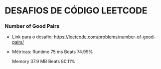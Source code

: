 # DESAFIOS DE CÓDIGO LEETCODE

### Number of Good Pairs
  - Link para o desafio: https://leetcode.com/problems/number-of-good-pairs/
  - Métricas:
      Runtime
      75 ms
      Beats
      74.99%
    
      Memory
      37.9 MB
      Beats
      80.11%
